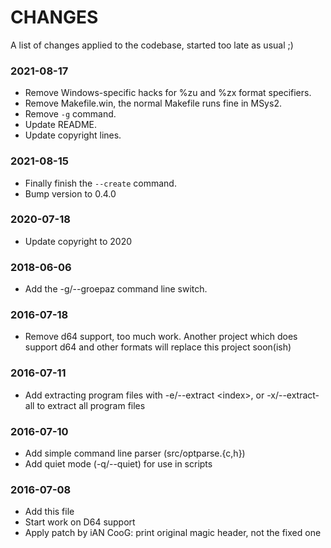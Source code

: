 # CHANGES

A list of changes applied to the codebase, started too late as usual ;)


### 2021-08-17

* Remove Windows-specific hacks for %zu and %zx format specifiers.
* Remove Makefile.win, the normal Makefile runs fine in MSys2.
* Remove `-g` command.
* Update README.
* Update copyright lines.


### 2021-08-15

* Finally finish the `--create` command.
* Bump version to 0.4.0


### 2020-07-18

* Update copyright to 2020


### 2018-06-06

* Add the -g/--groepaz command line switch.


### 2016-07-18

* Remove d64 support, too much work. Another project which does support d64
  and other formats will replace this project soon(ish)


### 2016-07-11

* Add extracting program files with -e/--extract \<index\>, or -x/--extract-all
  to extract all program files


### 2016-07-10

* Add simple command line parser (src/optparse.{c,h})
* Add quiet mode (-q/--quiet) for use in scripts


### 2016-07-08

* Add this file
* Start work on D64 support
* Apply patch by iAN CooG: print original magic header, not the fixed one

